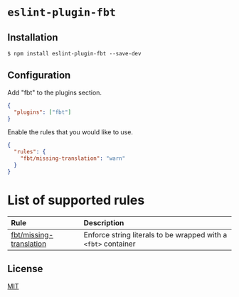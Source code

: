 # `eslint-plugin-fbt`

## Installation

```
$ npm install eslint-plugin-fbt --save-dev
```

## Configuration

Add "fbt" to the plugins section.

```json
{
  "plugins": ["fbt"]
}
```

Enable the rules that you would like to use.

```json
{
  "rules": {
    "fbt/missing-translation": "warn"
  }
}
```

# List of supported rules

| Rule                                                         | Description                                                    |
| :----------------------------------------------------------- | :------------------------------------------------------------- |
| [fbt/missing-translation](docs/rules/missing-translation.md) | Enforce string literals to be wrapped with a `<fbt>` container |

## License

[MIT](/license)
